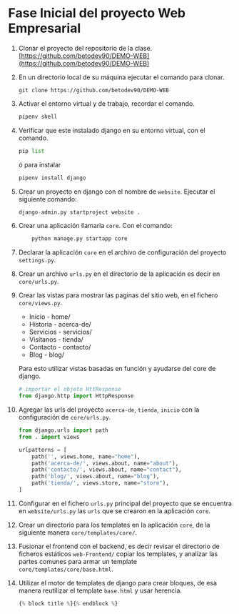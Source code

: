 # Fase Inicial del proyecto Web Empresarial

1. Clonar el proyecto del repositorio de la clase. [https://github.com/betodev90/DEMO-WEB](https://github.com/betodev90/DEMO-WEB)

2. En un directorio local de su máquina ejecutar el comando para clonar.

    `git clone https://github.com/betodev90/DEMO-WEB`

3. Activar el entorno virtual y de trabajo, recordar el comando.
    ```python
    pipenv shell
    ```
4. Verificar que este instalado django en su entorno virtual, con el comando.
    ```python
    pip list
    ```
    ó para instalar

    ```python
    pipenv install django
    ```

5. Crear un proyecto en django con el nombre de `website`. Ejecutar el siguiente comando:

    ```python
    django-admin.py startproject website .
    ```

6. Crear una aplicación llamarla `core`. Con el comando:

    ```python
        python manage.py startapp core
    ```
7. Declarar la aplicación `core` en el archivo de configuración del proyecto `settings.py`.

8. Crear un archivo `urls.py` en el directorio de la aplicación es decir en `core/urls.py`.

9. Crear las vistas para mostrar las paginas del sitio web, en el fichero `core/views.py`.

    * Inicio - home/
    * Historia - acerca-de/
    * Servicios - servicios/
    * Visítanos - tienda/
    * Contacto - contacto/
    * Blog - blog/

    Para esto utilizar vistas basadas en función y ayudarse del core de django.
    ```python
    # importar el objeto HttResponse
    from django.http import HttpResponse
    ```

10. Agregar las urls del proyecto `acerca-de`, `tienda`, `inicio` con la configuración de `core/urls.py`.

    ```python
    from django.urls import path
    from . import views

    urlpatterns = [
        path('', views.home, name="home"),
        path('acerca-de/', views.about, name="about"),
        path('contacto/', views.about, name="contact"),
        path('blog/', views.about, name="blog"),
        path('tienda/', views.store, name="store"),
    ]
    ```

11. Configurar en el fichero `urls.py` principal del proyecto que se encuentra en `website/urls.py` las `urls` que se crearon en la aplicación `core`.

12. Crear un directorio para los templates en la aplicación `core`, de la siguiente manera `core/templates/core/`.

13. Fusionar el frontend con el backend, es decir revisar el directorio de ficheros estáticos `web-Frontend/` copiar los templates, y analizar las partes comunes para armar un template `core/templates/core/base.html`.

14. Utilizar el motor de templates de django para crear bloques, de esa manera reutilizar el template `base.html` y usar herencia.

    ```python
    {% block title %}{% endblock %}
    ```
